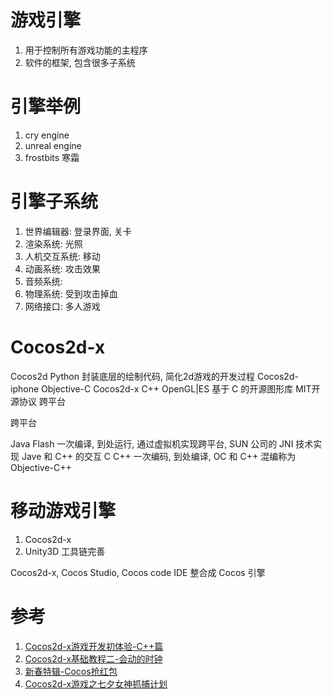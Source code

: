 # 游戏引擎

1. 用于控制所有游戏功能的主程序
2. 软件的框架, 包含很多子系统

# 引擎举例

1. cry engine
2. unreal engine
3. frostbits 寒霜

# 引擎子系统

1. 世界编辑器: 登录界面, 关卡
2. 渲染系统: 光照
3. 人机交互系统: 移动
4. 动画系统: 攻击效果
5. 音频系统: 
6. 物理系统: 受到攻击掉血
7. 网络接口: 多人游戏

# Cocos2d-x

Cocos2d        Python      封装底层的绘制代码, 简化2d游戏的开发过程
Cocos2d-iphone Objective-C
Cocos2d-x      C++ OpenGL|ES 基于 C 的开源图形库        MIT开源协议 跨平台

跨平台

Java Flash 一次编译, 到处运行, 通过虚拟机实现跨平台, SUN 公司的 JNI 技术实现 Jave 和 C++ 的交互
C C++      一次编码, 到处编译, OC 和 C++ 混编称为 Objective-C++

# 移动游戏引擎

1. Cocos2d-x
2. Unity3D   工具链完善

Cocos2d-x, Cocos Studio, Cocos code IDE 整合成 Cocos 引擎

# 参考

1. [Cocos2d-x游戏开发初体验-C++篇](http://www.imooc.com/learn/400)
2. [Cocos2d-x基础教程二-会动的时钟](http://www.imooc.com/learn/551)
3. [新春特辑-Cocos抢红包](http://www.imooc.com/learn/593)
4. [Cocos2d-x游戏之七夕女神抓捕计划](http://www.imooc.com/learn/472)
